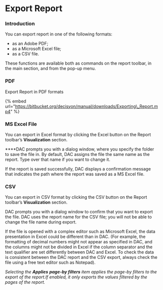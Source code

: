 # Export Report

### Introduction

You can export report in one of the following formats:

* as an Adobe PDF;
* as a Microsoft Excel file;
* as a CSV file.

These functions are available both as commands on the report toolbar, in the main section, and from the pop-up menu.

### PDF

Export Report in PDF formats

{% embed url="https://bitbucket.org/decisyon/manual/downloads/Exporting\_Report.mp4" %}



### MS Excel File

You can export in Excel format by clicking the Excel button on the Report toolbar’s **Visualization** section.

 ****DAC prompts you with a dialog window, where you specify the folder to save the file in. By default, DAC assigns the file the same name as the report. Type over that name if you want to change it.

If the report is saved successfully, DAC displays a confirmation message that indicates the path where the report was saved as a MS Excel file.

### CSV

You can export in CSV format by clicking the CSV button on the Report toolbar’s **Visualization** section.

DAC prompts you with a dialog window to confirm that you want to export the file. DAC uses the report name for the CSV file; you will not be able to change the file name during export.

If the file is opened with a complex editor such as Microsoft Excel, the data presentation in Excel could be different than in DAC. \(For example, the formatting of decimal numbers might not appear as specified in DAC, and the columns might not be divided in Excel if the column separator and the text qualifier are set differently between DAC and Excel. To check the data is consistent between the DAC report and the CSV export, always check the file using a free text editor such as Notepad\).

_Selecting the **Applies**_ _**page-by filters** item applies the page-by filters to the export of the report.If enabled, it only exports the values filtered by the pages of the report._

